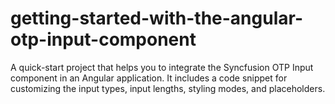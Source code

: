 # getting-started-with-the-angular-otp-input-component
A quick-start project that helps you to integrate the Syncfusion OTP Input component in an Angular application. It includes a code snippet for customizing the input types, input lengths, styling modes, and placeholders.
